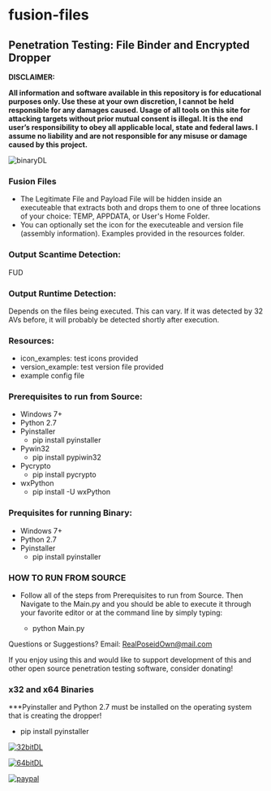 # fusion-files
## **Penetration Testing: File Binder and Encrypted Dropper**

**DISCLAIMER:**

**All information and software available in this repository is for educational purposes only. Use these at your own discretion, I cannot be held responsible for any damages caused.
Usage of all tools on this site for attacking targets without prior mutual consent is illegal. It is the end user’s responsibility to obey all applicable local, state and federal laws. I assume no liability and are not responsible for any misuse or damage caused by this project.**

![binaryDL](https://i.imgur.com/wFJh7WL.png)

### **Fusion Files**
- The Legitimate File and Payload File will be hidden inside an executeable that extracts both and drops them to one of three locations of your choice: TEMP, APPDATA, or User's Home Folder.
- You can optionally set the icon for the executeable and version file (assembly information). Examples provided in the resources folder.

### **Output Scantime Detection:** 
FUD

### **Output Runtime Detection:** 
Depends on the files being executed. This can vary. If it was detected by 32 AVs before, it will probably be detected shortly after execution.

### **Resources:**
- icon_examples: test icons provided
- version_example: test version file provided
- example config file

### **Prerequisites to run from Source:**
- Windows 7+
- Python 2.7
- Pyinstaller
  - pip install pyinstaller
- Pywin32
  - pip install pypiwin32
- Pycrypto
  - pip install pycrypto
- wxPython
  - pip install -U wxPython
  
### **Prequisites for running Binary:**
- Windows 7+
- Python 2.7
- Pyinstaller
  - pip install pyinstaller
  
### **HOW TO RUN FROM SOURCE**
- Follow all of the steps from Prerequisites to run from Source. Then Navigate to the Main.py and you should be able to execute it through your favorite editor or at the command line by simply typing:
  
  - python Main.py

Questions or Suggestions? Email: RealPoseidOwn@mail.com

If you enjoy using this and would like to support development of this and other open source penetration testing software, consider donating!

### **x32 and x64 Binaries** 

***Pyinstaller and Python 2.7 must be installed on the operating system that is creating the dropper! 
- pip install pyinstaller

[![32bitDL](https://i.imgur.com/3yUeoXq.png)](https://github.com/Poseidown/fusion-files/raw/master/GUI-FusionFile_x64_master/bin/FusionFiles1.5_x86.exe)

[![64bitDL](https://i.imgur.com/W75PR00.png)](https://github.com/Poseidown/fusion-files/raw/master/GUI-FusionFile_x64_master/bin/FusionFiles1.5_x64.exe)

[![paypal](https://i.imgur.com/IO4eM32.png)](https://www.paypal.com/cgi-bin/webscr?cmd=_s-xclick&hosted_button_id=J8ZS6X9PEZD7L)
